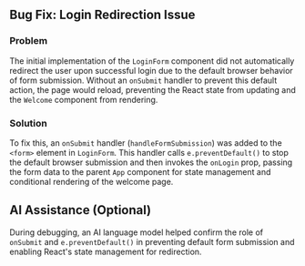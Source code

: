 ## Bug Fix: Login Redirection Issue

### Problem
The initial implementation of the `LoginForm` component did not automatically redirect the user upon successful login due to the default browser behavior of form submission. Without an `onSubmit` handler to prevent this default action, the page would reload, preventing the React state from updating and the `Welcome` component from rendering.

### Solution
To fix this, an `onSubmit` handler (`handleFormSubmission`) was added to the `<form>` element in `LoginForm`. This handler calls `e.preventDefault()` to stop the default browser submission and then invokes the `onLogin` prop, passing the form data to the parent `App` component for state management and conditional rendering of the welcome page.


## AI Assistance (Optional)
During debugging, an AI language model helped confirm the role of `onSubmit` and `e.preventDefault()` in preventing default form submission and enabling React's state management for redirection.
